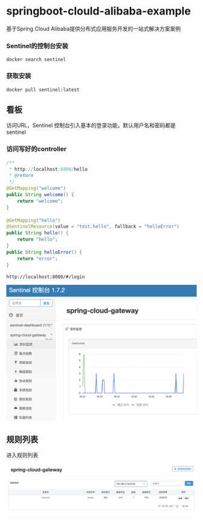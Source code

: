 # springboot-clould-alibaba-example
基于Spring Cloud Alibaba提供分布式应用服务开发的一站式解决方案案例
### Sentinel的控制台安装
    docker search sentinel
### 获取安装
    docker pull sentinel:latest
## 看板
访问URL，Sentinel 控制台引入基本的登录功能，默认用户名和密码都是 sentinel 
### 访问写好的controller


```Java
/**
 * http://localhost:8090/hello
 * @return
 */
@GetMapping("welcome")
public String welcome() {
    return "welcome";
}

@GetMapping("hello")
@SentinelResource(value = "test.hello", fallback = "helloError")
public String hello() {
    return "hello";
}
public String helloError() {
    return "error";
}
```

    http://localhost:8080/#/login    
![img](screenshoot/centinel/board.png)

## 规则列表
进入规则列表

![img](screenshoot/centinel/rulelist.png)
